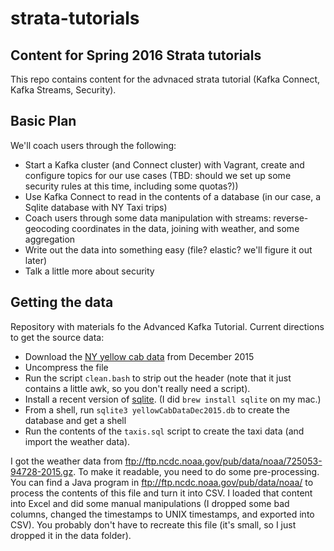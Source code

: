 # strata-tutorials
Content for Spring 2016 Strata tutorials
----------------------------------------

This repo contains content for the advnaced strata tutorial (Kafka Connect, Kafka Streams, Security).

Basic Plan
----------
We'll coach users through the following:
* Start a Kafka cluster (and Connect cluster) with Vagrant, create and configure topics for our use cases (TBD: should we set up some security rules at this time, including some quotas?))
* Use Kafka Connect to read in the contents of a database (in our case, a Sqlite database with NY Taxi trips)
* Coach users through some data manipulation with streams: reverse-geocoding coordinates in the data, joining with weather, and some aggregation
* Write out the data into something easy (file? elastic? we'll figure it out later)
* Talk a little more about security

Getting the data
----------------

Repository with materials fo the Advanced Kafka Tutorial. Current directions to get the source data:

* Download the [NY yellow cab data](http://www.nyc.gov/html/tlc/html/about/trip_record_data.shtml) from December 2015
* Uncompress the file
* Run the script ```clean.bash``` to strip out the header (note that it just contains a little awk, so you don't really need a script).
* Install a recent version of [sqlite](https://www.sqlite.org/download.html). (I did ```brew install sqlite``` on my mac.)
* From a shell, run ```sqlite3 yellowCabDataDec2015.db``` to create the database and get a shell 
* Run the contents of the ```taxis.sql``` script to create the taxi data (and import the weather data).

I got the weather data from ftp://ftp.ncdc.noaa.gov/pub/data/noaa/725053-94728-2015.gz. To make it readable, you need to do some
pre-processing. You can find a Java program in ftp://ftp.ncdc.noaa.gov/pub/data/noaa/ to process the contents of this file and 
turn it into CSV. I loaded that content into Excel and did some manual manipulations (I dropped some bad columns, changed the
timestamps to UNIX timestamps, and exported into CSV). You probably don't have to recreate this file (it's small, so I just
dropped it in the data folder).

